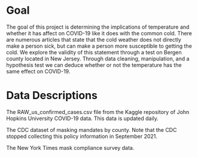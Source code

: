 # Goal

The goal of this project is determining the implications of temperature and whether it has affect on COVID-19 like it does with the common cold. There are numerous articles that state that the cold weather does not directly make a person sick, but can make a person more susceptible to getting the cold. We explore the validity of this statement through a test on Bergen county located in New Jersey. Through data cleaning, manipulation, and a hypothesis test we can deduce whether or not the temperature has the same effect on COVID-19. 

# Data Descriptions
The RAW_us_confirmed_cases.csv file from the Kaggle repository of John Hopkins University COVID-19 data. This data is updated daily.

The CDC dataset of masking mandates by county. Note that the CDC stopped collecting this policy information in September 2021.

The New York Times mask compliance survey data.
